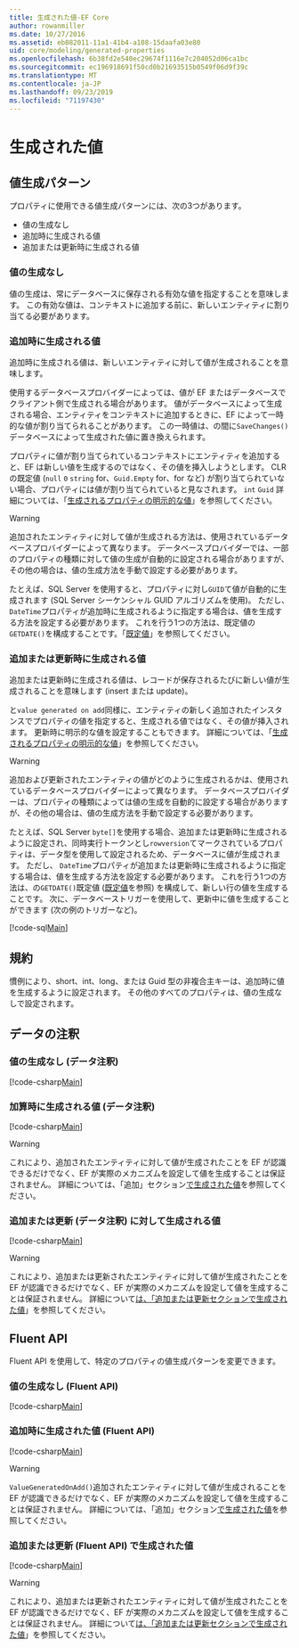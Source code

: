 ```yaml
---
title: 生成された値-EF Core
author: rowanmiller
ms.date: 10/27/2016
ms.assetid: eb082011-11a1-41b4-a108-15daafa03e80
uid: core/modeling/generated-properties
ms.openlocfilehash: 6b38fd2e540ec29674f1116e7c204052d06ca1bc
ms.sourcegitcommit: ec196918691f50cd0b21693515b0549f06d9f39c
ms.translationtype: MT
ms.contentlocale: ja-JP
ms.lasthandoff: 09/23/2019
ms.locfileid: "71197430"
---
```

# <a name="generated-values"></a>生成された値

## <a name="value-generation-patterns"></a>値生成パターン

プロパティに使用できる値生成パターンには、次の3つがあります。
* 値の生成なし
* 追加時に生成される値
* 追加または更新時に生成される値

### <a name="no-value-generation"></a>値の生成なし

値の生成は、常にデータベースに保存される有効な値を指定することを意味します。 この有効な値は、コンテキストに追加する前に、新しいエンティティに割り当てる必要があります。

### <a name="value-generated-on-add"></a>追加時に生成される値

追加時に生成される値は、新しいエンティティに対して値が生成されることを意味します。

使用するデータベースプロバイダーによっては、値が EF またはデータベースでクライアント側で生成される場合があります。 値がデータベースによって生成される場合、エンティティをコンテキストに追加するときに、EF によって一時的な値が割り当てられることがあります。 この一時値は、の間に`SaveChanges()`データベースによって生成された値に置き換えられます。

プロパティに値が割り当てられているコンテキストにエンティティを追加すると、EF は新しい値を生成するのではなく、その値を挿入しようとします。 CLR の既定値 (`null` `0` `string` for、`Guid.Empty` for、for など) が割り当てられていない場合、プロパティには値が割り当てられていると見なされます。 `int` `Guid` 詳細については、「[生成されるプロパティの明示的な値](../saving/explicit-values-generated-properties.md)」を参照してください。

> [!WARNING]  
> 追加されたエンティティに対して値が生成される方法は、使用されているデータベースプロバイダーによって異なります。 データベースプロバイダーでは、一部のプロパティの種類に対して値の生成が自動的に設定される場合がありますが、その他の場合は、値の生成方法を手動で設定する必要があります。
>
> たとえば、SQL Server を使用すると、プロパティに対し`GUID`て値が自動的に生成されます (SQL Server シーケンシャル GUID アルゴリズムを使用)。 ただし、 `DateTime`プロパティが追加時に生成されるように指定する場合は、値を生成する方法を設定する必要があります。 これを行う1つの方法は、既定値の`GETDATE()`を構成することです。「[既定値](relational/default-values.md)」を参照してください。

### <a name="value-generated-on-add-or-update"></a>追加または更新時に生成される値

追加または更新時に生成される値は、レコードが保存されるたびに新しい値が生成されることを意味します (insert または update)。

と`value generated on add`同様に、エンティティの新しく追加されたインスタンスでプロパティの値を指定すると、生成される値ではなく、その値が挿入されます。 更新時に明示的な値を設定することもできます。 詳細については、「[生成されるプロパティの明示的な値](../saving/explicit-values-generated-properties.md)」を参照してください。

> [!WARNING]
> 追加および更新されたエンティティの値がどのように生成されるかは、使用されているデータベースプロバイダーによって異なります。 データベースプロバイダーは、プロパティの種類によっては値の生成を自動的に設定する場合がありますが、その他の場合は、値の生成方法を手動で設定する必要があります。
> 
> たとえば、SQL Server `byte[]`を使用する場合、追加または更新時に生成されるように設定され、同時実行トークンとし`rowversion`てマークされているプロパティは、データ型を使用して設定されるため、データベースに値が生成されます。 ただし、 `DateTime`プロパティが追加または更新時に生成されるように指定する場合は、値を生成する方法を設定する必要があります。 これを行う1つの方法は、の`GETDATE()`既定値 ([既定値](relational/default-values.md)を参照) を構成して、新しい行の値を生成することです。 次に、データベーストリガーを使用して、更新中に値を生成することができます (次の例のトリガーなど)。
> 
> [!code-sql[Main](../../../samples/core/Modeling/FluentAPI/ValueGeneratedOnAddOrUpdate.sql)]

## <a name="conventions"></a>規約

慣例により、short、int、long、または Guid 型の非複合主キーは、追加時に値を生成するように設定されます。 その他のすべてのプロパティは、値の生成なしで設定されます。

## <a name="data-annotations"></a>データの注釈

### <a name="no-value-generation-data-annotations"></a>値の生成なし (データ注釈)

[!code-csharp[Main](../../../samples/core/Modeling/DataAnnotations/ValueGeneratedNever.cs#Sample)]

### <a name="value-generated-on-add-data-annotations"></a>加算時に生成される値 (データ注釈)

[!code-csharp[Main](../../../samples/core/Modeling/DataAnnotations/ValueGeneratedOnAdd.cs#Sample)]

> [!WARNING]  
> これにより、追加されたエンティティに対して値が生成されたことを EF が認識できるだけでなく、EF が実際のメカニズムを設定して値を生成することは保証されません。 詳細については、「追加」セクション[で生成された値](#value-generated-on-add)を参照してください。

### <a name="value-generated-on-add-or-update-data-annotations"></a>追加または更新 (データ注釈) に対して生成される値

[!code-csharp[Main](../../../samples/core/Modeling/DataAnnotations/ValueGeneratedOnAddOrUpdate.cs#Sample)]

> [!WARNING]  
> これにより、追加または更新されたエンティティに対して値が生成されたことを EF が認識できるだけでなく、EF が実際のメカニズムを設定して値を生成することは保証されません。 詳細について[は、「追加または更新セクションで生成された値](#value-generated-on-add-or-update)」を参照してください。

## <a name="fluent-api"></a>Fluent API

Fluent API を使用して、特定のプロパティの値生成パターンを変更できます。

### <a name="no-value-generation-fluent-api"></a>値の生成なし (Fluent API)

[!code-csharp[Main](../../../samples/core/Modeling/FluentAPI/ValueGeneratedNever.cs#Sample)]

### <a name="value-generated-on-add-fluent-api"></a>追加時に生成された値 (Fluent API)

[!code-csharp[Main](../../../samples/core/Modeling/FluentAPI/ValueGeneratedOnAdd.cs#Sample)]

> [!WARNING]  
> `ValueGeneratedOnAdd()`追加されたエンティティに対して値が生成されることを EF が認識できるだけでなく、EF が実際のメカニズムを設定して値を生成することは保証されません。  詳細については、「追加」セクション[で生成された値](#value-generated-on-add)を参照してください。

### <a name="value-generated-on-add-or-update-fluent-api"></a>追加または更新 (Fluent API) で生成された値

[!code-csharp[Main](../../../samples/core/Modeling/FluentAPI/ValueGeneratedOnAddOrUpdate.cs#Sample)]

> [!WARNING]  
> これにより、追加または更新されたエンティティに対して値が生成されたことを EF が認識できるだけでなく、EF が実際のメカニズムを設定して値を生成することは保証されません。 詳細について[は、「追加または更新セクションで生成された値](#value-generated-on-add-or-update)」を参照してください。
